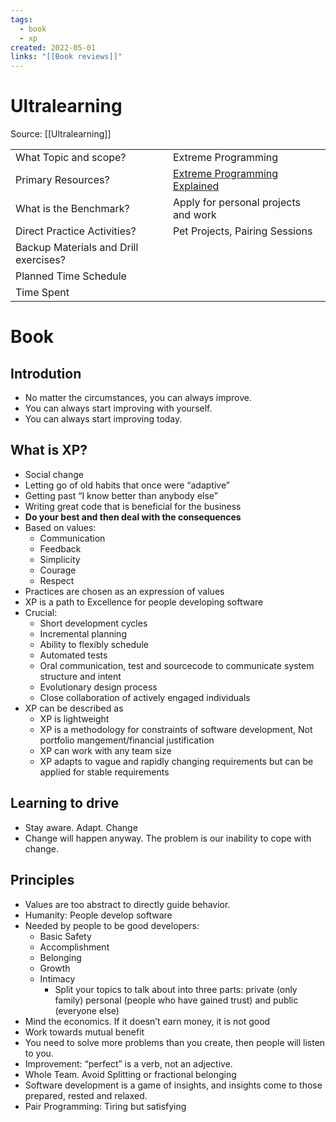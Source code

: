```yaml
---
tags:
  - book
  - xp
created: 2022-05-01
links: "[[Book reviews]]"
---
```

# Ultralearning

Source: [[Ultralearning]]


<table>
  <tr>
   <td>What Topic and scope?
   </td>
   <td>Extreme Programming
   </td>
  </tr>
  <tr>
   <td>Primary Resources?
   </td>
   <td><a href="https://www.amazon.de/Extreme-Programming-Explained-Embrace-Embracing/dp/0321278658/ref=sr_1_1?__mk_de_DE=%C3%85M%C3%85%C5%BD%C3%95%C3%91&keywords=extreme+programming+explained&qid=1653110265&sr=8-1">Extreme Programming Explained</a> 
   </td>
  </tr>
  <tr>
   <td>What is the Benchmark?
   </td>
   <td>Apply for personal projects and work
   </td>
  </tr>
  <tr>
   <td>Direct Practice Activities?
   </td>
   <td>Pet Projects, Pairing Sessions
   </td>
  </tr>
  <tr>
   <td>Backup Materials and Drill exercises?
   </td>
   <td>
   </td>
  </tr>
  <tr>
   <td>Planned Time Schedule
   </td>
   <td>
   </td>
  </tr>
  <tr>
   <td>Time Spent
   </td>
   <td>
   </td>
  </tr>
</table>

# Book

## Introdution

* No matter the circumstances, you can always improve.
* You can always start improving with yourself.
* You can always start improving today.

## What is XP?

* Social change
* Letting go of old habits that once were “adaptive”
* Getting past “I know better than anybody else”
* Writing great code that is beneficial for the business
* **Do your best and then deal with the consequences**
* Based on values:
    * Communication 
    * Feedback
    * Simplicity
    * Courage
    * Respect
* Practices are chosen as an expression of values
* XP is a path to Excellence for people developing software
* Crucial:
    * Short development cycles
    * Incremental planning
    * Ability to flexibly schedule
    * Automated tests
    * Oral communication, test and sourcecode to communicate system structure and intent
    * Evolutionary design process
    * Close collaboration of actively engaged individuals
* XP can be described as
    * XP is lightweight
    * XP is a methodology for constraints of software development, Not portfolio mangement/financial justification
    * XP can work with any team size
    * XP adapts to vague and rapidly changing requirements but can be applied for stable requirements

## Learning to drive

* Stay aware. Adapt. Change
* Change will happen anyway. The problem is our inability to cope with change.

## Principles

* Values are too abstract to directly guide behavior.
* Humanity: People develop software
* Needed by people to be good developers:
    * Basic Safety
    * Accomplishment
    * Belonging
    * Growth
    * Intimacy
        * Split your topics to talk about into three parts: private (only family) personal (people who have gained trust) and public (everyone else)	
* Mind the economics. If it doesn’t earn money, it is not good
* Work towards mutual benefit
* You need to solve more problems than you create, then people will listen to you.
* Improvement: “perfect” is a verb, not an adjective.
* Whole Team. Avoid Splitting or fractional belonging
* Software development is a game of insights, and insights come to those prepared, rested and relaxed.
* Pair Programming: Tiring but satisfying